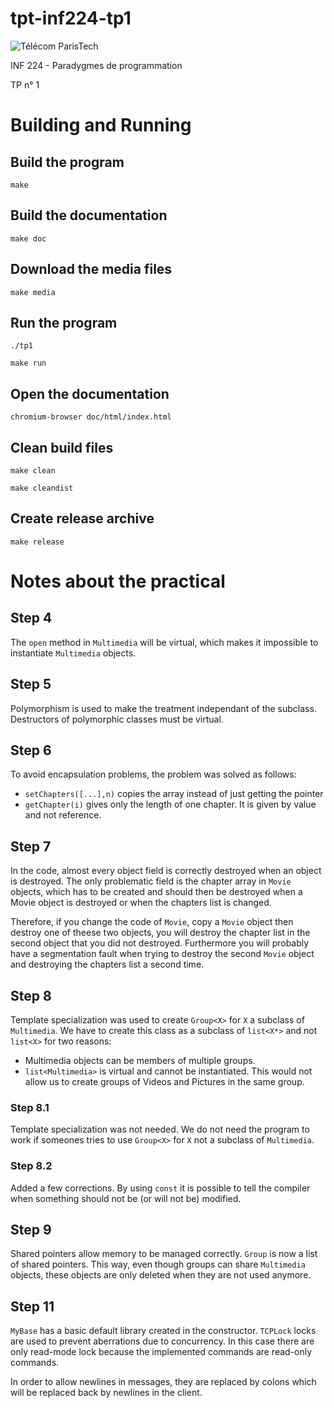 # tpt-inf224-tp1

![Télécom ParisTech][tpt]

INF 224 - Paradygmes de programmation

TP n° 1

[tpt]: https://www.telecom-paristech.fr/fileadmin/maq14/img/logo.png

# Building and Running

## Build the program

```
make
```

## Build the documentation

```
make doc
```

## Download the media files

```
make media
```

## Run the program

```
./tp1
```

```
make run
```

## Open the documentation

```
chromium-browser doc/html/index.html
```

## Clean build files

```
make clean
```

```
make cleandist
```

## Create release archive

```
make release
```

# Notes about the practical

## Step 4

The `open` method in `Multimedia` will be virtual, which makes it impossible to instantiate `Multimedia` objects.

## Step 5

Polymorphism is used to make the treatment independant of the subclass. Destructors of polymorphic classes must be virtual.

## Step 6

To avoid encapsulation problems, the problem was solved as follows:
* `setChapters([...],n)` copies the array instead of just getting the pointer
* `getChapter(i)` gives only the length of one chapter. It is given by value and not reference.

## Step 7

In the code, almost every object field is correctly destroyed when an object is destroyed. The only problematic field is the chapter array in `Movie` objects, which has to be created and should then be destroyed when a Movie object is destroyed or when the chapters list is changed.

Therefore, if you change the code of `Movie`, copy a `Movie` object then destroy one of theese two objects, you will destroy the chapter list in the second object that you did not destroyed. Furthermore you will probably have a segmentation fault when trying to destroy the second `Movie` object and destroying the chapters list a second time.

## Step 8

Template specialization was used to create `Group<X>` for `X` a subclass of `Multimedia`.
We have to create this class as a subclass of `list<X*>` and not `list<X>` for two reasons:
* Multimedia objects can be members of multiple groups.
* `list<Multimedia>` is virtual and cannot be instantiated. This would not allow us to create groups of Videos and Pictures in the same group.

### Step 8.1

Template specialization was not needed. We do not need the program to work if someones tries to use `Group<X>` for `X` not a subclass of `Multimedia`.

### Step 8.2

Added a few corrections. By using `const` it is possible to tell the compiler when something should not be (or will not be) modified.

## Step 9

Shared pointers allow memory to be managed correctly. `Group` is now a list of shared pointers. This way, even though groups can share `Multimedia` objects, these objects are only deleted when they are not used anymore.

## Step 11

`MyBase` has a basic default library created in the constructor. `TCPLock` locks are used to prevent aberrations due to concurrency. In this case there are only read-mode lock because the implemented commands are read-only commands.

In order to allow newlines in messages, they are replaced by colons which will be replaced back by newlines in the client.
